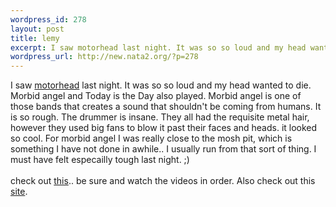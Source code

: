 ```yaml
--- 
wordpress_id: 278
layout: post
title: lemy
excerpt: I saw motorhead last night. It was so so loud and my head wanted to die. Morbid angel and Today is the Day also played. Morbid angel is one of those bands that creates a sound that shouldn't be coming from humans. It is so rough. The drummer is insane. They all had the requisite metal hair, however they used big fans to blow it past their faces ...
wordpress_url: http://new.nata2.org/?p=278
---
```

I saw <a href="http://www.imotorhead.com/index2.htm">motorhead</a> last night. It was so so loud and my head wanted to die. Morbid angel and Today is the Day also played. Morbid angel is one of those bands that creates a sound that shouldn't be coming from humans. It is so rough. The drummer is insane. They all had the requisite metal hair, however they used big fans to blow it past their faces and heads. it looked so cool. For morbid angel I was really close to the mosh pit,  which is something I have not done in awhile.. I usually run from that sort of thing. I must have felt especailly tough last night. ;) <br/><br/>check out <a href="http://zippotricks.com/flesh_torch1/flesh_torch1.html">this</a>.. be sure and watch the videos in order. Also check out this <a href="http://www2.bumfights.com/indecline/">site</a>.
